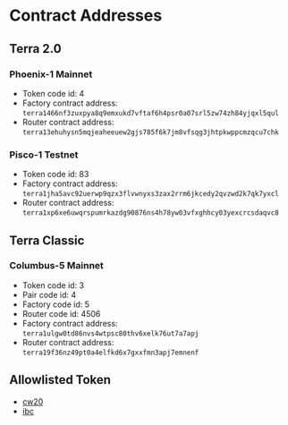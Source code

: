# Contract Addresses

## Terra 2.0

### Phoenix-1 Mainnet

- Token code id: 4
- Factory contract address: `terra1466nf3zuxpya8q9emxukd7vftaf6h4psr0a07srl5zw74zh84yjqxl5qul`
- Router contract address: `terra13ehuhysn5mqjeaheeuew2gjs785f6k7jm8vfsqg3jhtpkwppcmzqcu7chk`

### Pisco-1 Testnet

- Token code id: 83
- Factory contract address: `terra1jha5avc92uerwp9qzx3flvwnyxs3zax2rrm6jkcedy2qvzwd2k7qk7yxcl`
- Router contract address: `terra1xp6xe6uwqrspumrkazdg90876ns4h78yw03vfxghhcy03yexcrcsdaqvc8`

## Terra Classic

### Columbus-5 Mainnet

- Token code id: 3
- Pair code id: 4
- Factory code id: 5
- Router code id: 4506
- Factory contract address: `terra1ulgw0td86nvs4wtpsc80thv6xelk76ut7a7apj`
- Router contract address: `terra19f36nz49pt0a4elfkd6x7gxxfmn3apj7emnenf`

## Allowlisted Token
- [cw20](https://github.com/terra-money/assets/blob/master/cw20/tokens.js)
- [ibc](https://github.com/terra-money/assets/blob/master/ibc/tokens.js)
